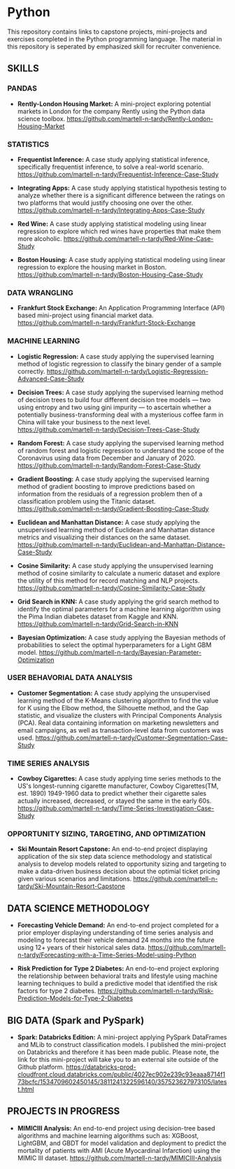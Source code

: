 # Python
This repository contains links to capstone projects, mini-projects and exercises completed in the Python programming language. The material in this repository is seperated by emphasized skill for recruiter convenience.

## SKILLS 

### PANDAS
* **Rently-London Housing Market:** A mini-project exploring potential markets in London for the company Rently using the Python data science toolbox.
      https://github.com/martell-n-tardy/Rently-London-Housing-Market
   
   
### STATISTICS
* **Frequentist Inference:** A case study applying statistical inference, specifically frequentist inference, to solve a real-world scenario.
      https://github.com/martell-n-tardy/Frequentist-Inference-Case-Study
        
* **Integrating Apps:** A case study applying statistical hypothesis testing to analyze whether there is a significant difference between the ratings on two platforms that would justify choosing one over the other.
https://github.com/martell-n-tardy/Integrating-Apps-Case-Study
        
* **Red Wine:** A case study applying statistical modeling using linear regression to explore which red wines have properties that make them more alcoholic.
      https://github.com/martell-n-tardy/Red-Wine-Case-Study

* **Boston Housing:** A case study applying statistical modeling using linear regression to explore the housing market in Boston.
      https://github.com/martell-n-tardy/Boston-Housing-Case-Study


### DATA WRANGLING
* **Frankfurt Stock Exchange:** An Application Programming Interface (API) based mini-project using financial market data.
      https://github.com/martell-n-tardy/Frankfurt-Stock-Exchange


### MACHINE LEARNING
* **Logistic Regression:** A case study applying the supervised learning method of logistic regression to classify the binary gender of a sample correctly.
      https://github.com/martell-n-tardy/Logistic-Regression-Advanced-Case-Study

* **Decision Trees:** A case study applying the supervised learning method of decision trees to build four different decision tree models — two using entropy and two using gini impurity — to ascertain whether a potentially business-transforming deal with a mysterious coffee farm in China will take your business to the next level. 
      https://github.com/martell-n-tardy/Decision-Trees-Case-Study

* **Random Forest:** A case study applying the supervised learning method of random forest and logistic regression to understand the scope of the Coronavirus using data from December and January of 2020. 
      https://github.com/martell-n-tardy/Random-Forest-Case-Study
      
* **Gradient Boosting:** A case study applying the supervised learning method of gradient boosting to improve predictions based on information from the residuals of a regression problem then of a classification problem using the Titanic dataset.
      https://github.com/martell-n-tardy/Gradient-Boosting-Case-Study

* **Euclidean and Manhattan Distance:** A case study applying the unsupervised learning method of Euclidean and Manhattan distance metrics and visualizing their distances on the same dataset. 
      https://github.com/martell-n-tardy/Euclidean-and-Manhattan-Distance-Case-Study

* **Cosine Similarity:** A case study applying the unsupervised learning method of cosine similarity to calculate a numeric dataset and explore the utility of this method for record matching and NLP projects.
      https://github.com/martell-n-tardy/Cosine-Similarity-Case-Study

* **Grid Search in KNN:** A case study applying the grid search method to identify the optimal parameters for a machine learning algorithm using the Pima Indian diabetes dataset from Kaggle and KNN.
      https://github.com/martell-n-tardy/Grid-Search-in-KNN

* **Bayesian Optimization:** A case study applying the Bayesian methods of probabilities to select the optimal hyperparameters for a Light GBM model.
      https://github.com/martell-n-tardy/Bayesian-Parameter-Optimization

### USER BEHAVORIAL DATA ANALYSIS
* **Customer Segmentation:** A case study applying the unsupervised learning method of the K-Means clustering algorithm to find the value for K using the Elbow method, the Silhouette method, and the Gap statistic, and visualize the clusters with Principal Components Analysis (PCA). Real data containing information on marketing newsletters and email campaigns, as well as transaction-level data from customers was used.
      https://github.com/martell-n-tardy/Customer-Segmentation-Case-Study
      
### TIME SERIES ANALYSIS
* **Cowboy Cigarettes:** A case study applying time series methods to the US's longest-running cigarette manufacturer, Cowboy Cigarettes(TM, est. 1890) 1949-1960 data to predict whether their cigarette sales actually increased, decreased, or stayed the same in the early 60s. 
      https://github.com/martell-n-tardy/Time-Series-Investigation-Case-Study
      
### OPPORTUNITY SIZING, TARGETING, AND OPTIMIZATION
* **Ski Mountain Resort Capstone:** An end-to-end project displaying application of the six step data science methodology and statistical analysis to develop models related to opportunity sizing and targeting to make a data-driven business decision about the optimial ticket pricing given various scenarios and limitations.
      https://github.com/martell-n-tardy/Ski-Mountain-Resort-Capstone

## DATA SCIENCE METHODOLOGY
* **Forecasting Vehicle Demand:** An end-to-end project completed for a prior employer displaying understanding of time series analysis and modeling to forecast their vehicle demand 24 months into the future using 12+ years of their historical sales data.
      https://github.com/martell-n-tardy/Forecasting-with-a-Time-Series-Model-using-Python

* **Risk Prediction for Type 2 Diabetes:** An end-to-end project exploring the relationship between behavioral traits and lifestyle using machine learning techniques to build a predictive model that identified the risk factors for type 2 diabetes. 
      https://github.com/martell-n-tardy/Risk-Prediction-Models-for-Type-2-Diabetes

## BIG DATA (Spark and PySpark)
* **Spark: Databricks Edition:** A mini-project applying PySpark DataFrames and MLib to construct classification models. I published the mini-project on Databricks and therefore it has been made public. Please note, the link for this mini-project will take you to an external site outside of the Github platform.
      https://databricks-prod-cloudfront.cloud.databricks.com/public/4027ec902e239c93eaaa8714f173bcfc/1534709602450145/3811241322596140/357523627973105/latest.html

## PROJECTS IN PROGRESS
* **MIMICIII Analysis:** An end-to-end project using decision-tree based algorithms and machine learning algorithms such as: XGBoost, LightGBM, and GBDT for model validation and deployment to predict the mortality of patients with AMI (Acute Myocardinal Infarction) using the MIMIC III dataset.
      https://github.com/martell-n-tardy/MIMICIII-Analysis
